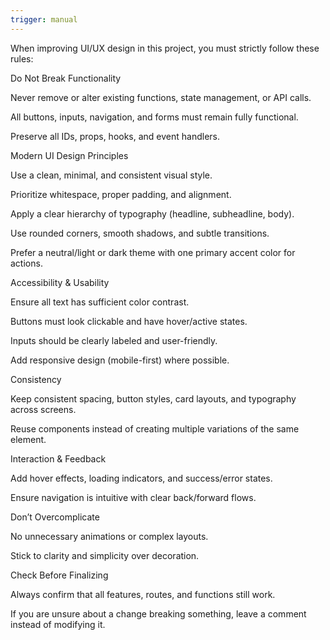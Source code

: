 ```yaml
---
trigger: manual
---
```

When improving UI/UX design in this project, you must strictly follow these rules:

Do Not Break Functionality

Never remove or alter existing functions, state management, or API calls.

All buttons, inputs, navigation, and forms must remain fully functional.

Preserve all IDs, props, hooks, and event handlers.

Modern UI Design Principles

Use a clean, minimal, and consistent visual style.

Prioritize whitespace, proper padding, and alignment.

Apply a clear hierarchy of typography (headline, subheadline, body).

Use rounded corners, smooth shadows, and subtle transitions.

Prefer a neutral/light or dark theme with one primary accent color for actions.

Accessibility & Usability

Ensure all text has sufficient color contrast.

Buttons must look clickable and have hover/active states.

Inputs should be clearly labeled and user-friendly.

Add responsive design (mobile-first) where possible.

Consistency

Keep consistent spacing, button styles, card layouts, and typography across screens.

Reuse components instead of creating multiple variations of the same element.

Interaction & Feedback

Add hover effects, loading indicators, and success/error states.

Ensure navigation is intuitive with clear back/forward flows.

Don’t Overcomplicate

No unnecessary animations or complex layouts.

Stick to clarity and simplicity over decoration.

Check Before Finalizing

Always confirm that all features, routes, and functions still work.

If you are unsure about a change breaking something, leave a comment instead of modifying it.